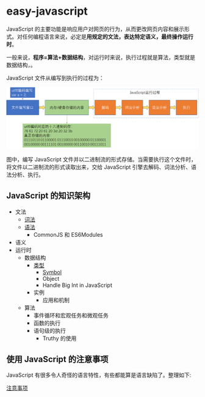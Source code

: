 # easy-javascript

JavaScript 的主要功能是响应用户对网页的行为，从而更改网页内容和展示形式。对任何编程语言来说，必定是**用规定的文法，表达特定语义，最终操作运行时**。

一般来说，**程序=算法+数据结构**，对运行时来说，执行过程就是算法，类型就是数据结构，。

JavaScript 文件从编写到执行的过程为：

![javascript](./images/javascript.png)

图中，编写 JavaScript 文件并以二进制流的形式存储。当需要执行这个文件时，将文件以二进制流的形式读取出来，交给 JavaScript 引擎去解码、词法分析、语法分析、执行。

## JavaScript 的知识架构

- 文法
  - [词法](./词法.md)
  - [语法](./语法.md)
    - CommonJS 和 ES6Modules
- 语义
- 运行时
  - 数据结构
    - [类型](./类型.md)
      - [Symbol](./Symbol.md)
      - Object
      - Handle Big Int in JavaScript
    - 实例
      - 应用和机制
  - 算法
    - 事件循环和宏观任务和微观任务
    - 函数的执行
    - 语句级的执行
      - Truthy 的使用

## 使用 JavaScript 的注意事项

JavaScript 有很多令人奇怪的语言特性，有些都能算是语言缺陷了。整理如下:

[注意事项](./注意事项.md)
